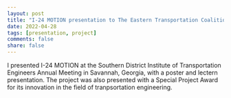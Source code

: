 ```yaml
---
layout: post
title: "I-24 MOTION presentation to The Eastern Transportation Coalition"
date: 2022-04-28
tags: [presentation, project]
comments: false
share: false
---
```


I presented I-24 MOTION at the Southern District Institute of Transportation Engineers Annual Meeting in Savannah, Georgia, with a poster and lectern presentation. The project was also presented with a Special Project Award for its innovation in the field of tranpsortation engineering.

<figure>
	<img src="{{ site.url }}/images/SDITE_poster.jpg" alt="">
</figure>